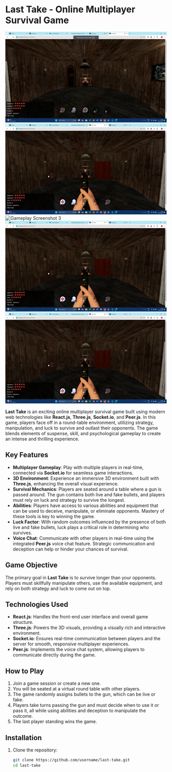 # Last Take - Online Multiplayer Survival Game

![Gameplay Screenshot 1](https://github.com/Khanba22/online-game/blob/main/ScreenShots/Screenshot%20(425).png)
![Gameplay Screenshot 2](https://github.com/Khanba22/online-game/blob/main/ScreenShots/Screenshot%20(426).png)
![Gameplay Screenshot 3]([https://github.com/Khanba22/online-game/blob/main/ScreenShots/Screenshot%20(426).png](https://github.com/Khanba22/online-game/blob/main/ScreenShots/Screenshot%20(427).png))
![Gameplay Screenshot 4](https://github.com/Khanba22/online-game/blob/main/ScreenShots/Screenshot%20(426).png)
![Gameplay Screenshot 5](https://github.com/Khanba22/online-game/blob/main/ScreenShots/Screenshot%20(426).png)

**Last Take** is an exciting online multiplayer survival game built using modern web technologies like **React.js**, **Three.js**, **Socket.io**, and **Peer.js**. In this game, players face off in a round-table environment, utilizing strategy, manipulation, and luck to survive and outlast their opponents. The game blends elements of suspense, skill, and psychological gameplay to create an intense and thrilling experience.

## Key Features

- **Multiplayer Gameplay**: Play with multiple players in real-time, connected via **Socket.io** for seamless game interactions.
- **3D Environment**: Experience an immersive 3D environment built with **Three.js**, enhancing the overall visual experience.
- **Survival Mechanics**: Players are seated around a table where a gun is passed around. The gun contains both live and fake bullets, and players must rely on luck and strategy to survive the longest.
- **Abilities**: Players have access to various abilities and equipment that can be used to deceive, manipulate, or eliminate opponents. Mastery of these tools is key to winning the game.
- **Luck Factor**: With random outcomes influenced by the presence of both live and fake bullets, luck plays a critical role in determining who survives.
- **Voice Chat**: Communicate with other players in real-time using the integrated **Peer.js** voice chat feature. Strategic communication and deception can help or hinder your chances of survival.

## Game Objective

The primary goal in **Last Take** is to survive longer than your opponents. Players must skillfully manipulate others, use the available equipment, and rely on both strategy and luck to come out on top.

## Technologies Used

- **React.js**: Handles the front-end user interface and overall game structure.
- **Three.js**: Powers the 3D visuals, providing a visually rich and interactive environment.
- **Socket.io**: Ensures real-time communication between players and the server for smooth, responsive multiplayer experiences.
- **Peer.js**: Implements the voice chat system, allowing players to communicate directly during the game.

## How to Play

1. Join a game session or create a new one.
2. You will be seated at a virtual round table with other players.
3. The game randomly assigns bullets to the gun, which can be live or fake.
4. Players take turns passing the gun and must decide when to use it or pass it, all while using abilities and deception to manipulate the outcome.
5. The last player standing wins the game.

## Installation

1. Clone the repository:
   ```bash
   git clone https://github.com/username/last-take.git
   cd last-take

